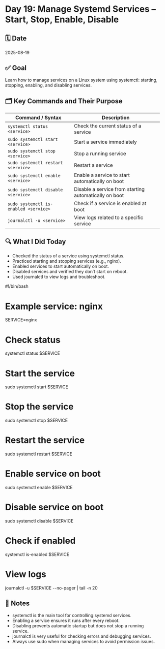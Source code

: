 # Day 19: Manage Systemd Services – Start, Stop, Enable, Disable

## 🗓️ Date
2025-08-19

## ✅ Goal
Learn how to manage services on a Linux system using systemctl: starting, stopping, enabling, and disabling services.

## 🗂️ Key Commands and Their Purpose
| Command / Syntax                      | Description                                           |
| ------------------------------------- | ----------------------------------------------------- |
| `systemctl status <service>`          | Check the current status of a service                 |
| `sudo systemctl start <service>`      | Start a service immediately                           |
| `sudo systemctl stop <service>`       | Stop a running service                                |
| `sudo systemctl restart <service>`    | Restart a service                                     |
| `sudo systemctl enable <service>`     | Enable a service to start automatically on boot       |
| `sudo systemctl disable <service>`    | Disable a service from starting automatically on boot |
| `sudo systemctl is-enabled <service>` | Check if a service is enabled at boot                 |
| `journalctl -u <service>`             | View logs related to a specific service               |


## 🔍 What I Did Today
- Checked the status of a service using systemctl status.
- Practiced starting and stopping services (e.g., nginx).
- Enabled services to start automatically on boot.
- Disabled services and verified they don’t start on reboot.
- Used journalctl to view logs and troubleshoot.

#!/bin/bash

# Example service: nginx
SERVICE=nginx

# Check status
systemctl status $SERVICE

# Start the service
sudo systemctl start $SERVICE

# Stop the service
sudo systemctl stop $SERVICE

# Restart the service
sudo systemctl restart $SERVICE

# Enable service on boot
sudo systemctl enable $SERVICE

# Disable service on boot
sudo systemctl disable $SERVICE

# Check if enabled
systemctl is-enabled $SERVICE

# View logs
journalctl -u $SERVICE --no-pager | tail -n 20

## 🧠 Notes
- systemctl is the main tool for controlling systemd services.
- Enabling a service ensures it runs after every reboot.
- Disabling prevents automatic startup but does not stop a running service.
- journalctl is very useful for checking errors and debugging services.
- Always use sudo when managing services to avoid permission issues.